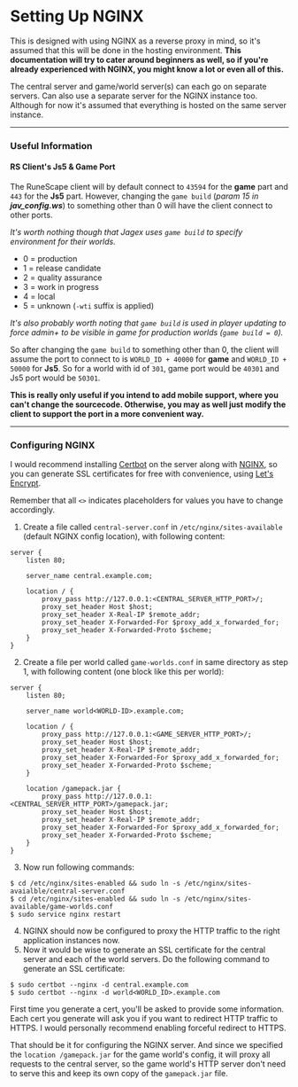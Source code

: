 # Setting Up NGINX
This is designed with using NGINX as a reverse proxy in mind, so it's assumed that this will be done in the hosting environment. **This documentation will try to cater around beginners as well, so if you're already experienced with NGINX, you might know a lot or even all of this.**

The central server and game/world server(s) can each go on separate servers. Can also use a separate server for the NGINX instance too. Although for now it's assumed that everything is hosted on the same server instance.

---

### Useful Information

#### RS Client's Js5 & Game Port
The RuneScape client will by default connect to `43594` for the **game** part and `443` for the **Js5** part. However, changing the `game build` (*param 15 in **jav_config.ws***) to something other than 0 will have the client connect to other ports.

*It's worth nothing though that Jagex uses `game build` to specify environment for their worlds.*
- 0 = production
- 1 = release candidate
- 2 = quality assurance
- 3 = work in progress
- 4 = local
- 5 = unknown (`-wti` suffix is applied)

*It's also probably worth noting that `game build` is used in player updating to force admin+ to be visible in game for production worlds (`game build = 0`).*

So after changing the `game build` to something other than 0, the client will assume the port to connect to is `WORLD_ID + 40000` for **game** and `WORLD_ID + 50000` for **Js5**. So for a world with id of `301`, game port would be `40301` and Js5 port would be `50301`.

**This is really only useful if you intend to add mobile support, where you can't change the sourcecode. Otherwise, you may as well just modify the client to support the port in a more convenient way.**

---

### Configuring NGINX
I would recommend installing [Certbot][certbot-url] on the server along with [NGINX][nginx-url], so you can generate SSL certificates for free with convenience, using [Let's Encrypt][letsencrypt-url].

Remember that all `<>` indicates placeholders for values you have to change accordingly.

1. Create a file called `central-server.conf` in `/etc/nginx/sites-available` (default NGINX config location), with following content:
```nginx
server {
    listen 80;

    server_name central.example.com;

    location / {
        proxy_pass http://127.0.0.1:<CENTRAL_SERVER_HTTP_PORT>/;
        proxy_set_header Host $host;
        proxy_set_header X-Real-IP $remote_addr;
        proxy_set_header X-Forwarded-For $proxy_add_x_forwarded_for;
        proxy_set_header X-Forwarded-Proto $scheme;
    }
}
```
2. Create a file per world called `game-worlds.conf` in same directory as step 1, with following content (one block like this per world):
```nginx
server {
    listen 80;

    server_name world<WORLD-ID>.example.com;

    location / {
        proxy_pass http://127.0.0.1:<GAME_SERVER_HTTP_PORT>/;
        proxy_set_header Host $host;
        proxy_set_header X-Real-IP $remote_addr;
        proxy_set_header X-Forwarded-For $proxy_add_x_forwarded_for;
        proxy_set_header X-Forwarded-Proto $scheme;
    }

    location /gamepack.jar {
        proxy_pass http://127.0.0.1:<CENTRAL_SERVER_HTTP_PORT>/gamepack.jar;
        proxy_set_header Host $host;
        proxy_set_header X-Real-IP $remote_addr;
        proxy_set_header X-Forwarded-For $proxy_add_x_forwarded_for;
        proxy_set_header X-Forwarded-Proto $scheme;
    }
}
```
3. Now run following commands:
```
$ cd /etc/nginx/sites-enabled && sudo ln -s /etc/nginx/sites-avaialble/central-server.conf
$ cd /etc/nginx/sites-enabled && sudo ln -s /etc/nginx/sites-available/game-worlds.conf
$ sudo service nginx restart
```
4. NGINX should now be configured to proxy the HTTP traffic to the right application instances now.
5. Now it would be wise to generate an SSL certificate for the central server and each of the world servers. Do the following command to generate an SSL certificate:
```
$ sudo certbot --nginx -d central.example.com
$ sudo certbot --nginx -d world<WORLD_ID>.example.com
```
First time you generate a cert, you'll be asked to provide some information.
Each cert you generate will ask you if you want to redirect HTTP traffic to HTTPS. I would personally recommend enabling forceful redirect to HTTPS.

That should be it for configuring the NGINX server. And since we specified the `location /gamepack.jar` for the game world's config, it will proxy all requests to the central server, so the game world's HTTP server don't need to serve this and keep its own copy of the `gamepack.jar` file.


[certbot-url]: https://certbot.eff.org/
[nginx-url]: https://www.nginx.com/
[letsencrypt-url]: https://letsencrypt.org/
